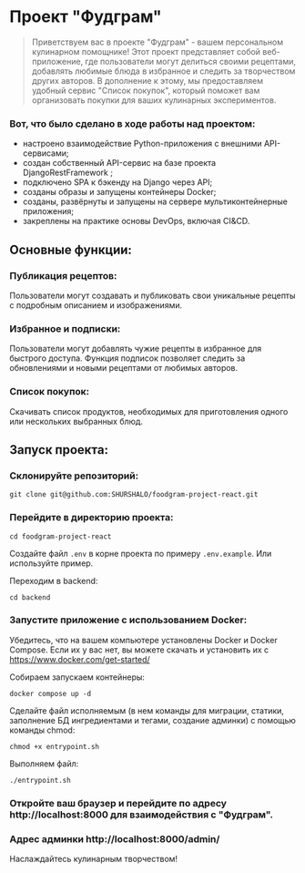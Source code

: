 # Проект "Фудграм"

> Приветствуем вас в проекте "Фудграм" - вашем персональном кулинарном помощнике! Этот проект представляет собой веб-приложение, где пользователи могут делиться своими рецептами, добавлять любимые блюда в избранное и следить за творчеством других авторов. В дополнение к этому, мы предоставляем удобный сервис "Список покупок", который поможет вам организовать покупки для ваших кулинарных экспериментов.


### Вот, что было сделано в ходе работы над проектом:

- настроено взаимодействие Python-приложения с внешними API-сервисами;
- создан собственный API-сервис на базе проекта DjangoRestFramework ;
- подключено SPA к бэкенду на Django через API;
- созданы образы и запущены контейнеры Docker;
- созданы, развёрнуты и запущены на сервере мультиконтейнерные приложения;
- закреплены на практике основы DevOps, включая CI&CD.


## Основные функции:

### Публикация рецептов:
Пользователи могут создавать и публиковать свои уникальные рецепты с подробным описанием и изображениями.

### Избранное и подписки:
Пользователи могут добавлять чужие рецепты в избранное для быстрого доступа.
Функция подписок позволяет следить за обновлениями и новыми рецептами от любимых авторов.

### Список покупок:
Скачивать список продуктов, необходимых для приготовления одного или нескольких выбранных блюд.

## Запуск проекта:

### Склонируйте репозиторий:
```
git clone git@github.com:SHURSHALO/foodgram-project-react.git
```

### Перейдите в директорию проекта:
```
cd foodgram-project-react
```
Создайте файл ```.env``` в корне проекта по примеру ```.env.example```. Или используйте пример.

Переходим в backend:
```
cd backend
```

### Запустите приложение с использованием Docker:
Убедитесь, что на вашем компьютере установлены Docker и Docker Compose. Если их у вас нет, вы можете скачать и установить их с https://www.docker.com/get-started/

Собираем запускаем контейнеры:

```
docker compose up -d
```
Сделайте файл исполняемым (в нем команды для миграции, статики, заполнение БД ингредиентами и тегами, создание админки) с помощью команды chmod:
```
chmod +x entrypoint.sh
```
Выполняем файл:
```
./entrypoint.sh
```

### Откройте ваш браузер и перейдите по адресу http://localhost:8000 для взаимодействия с "Фудграм".
### Адрес админки http://localhost:8000/admin/

Наслаждайтесь кулинарным творчеством! 

